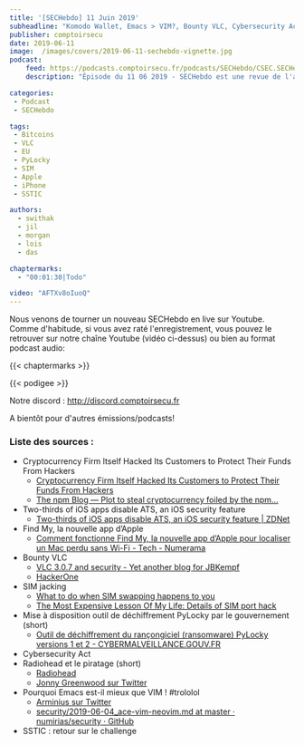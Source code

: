 ```yaml
---
title: '[SECHebdo] 11 Juin 2019'
subheadline: "Komodo Wallet, Emacs > VIM?, Bounty VLC, Cybersecurity Act, PyLocky, SIM Jacking 101, Radiohead, Apple Find My, SSTIC Challenge, etc."
publisher: comptoirsecu
date: 2019-06-11
image:  /images/covers/2019-06-11-sechebdo-vignette.jpg
podcast:
    feed: https://podcasts.comptoirsecu.fr/podcasts/SECHebdo/CSEC.SECHebdo.2019-06-11.mp3
    description: "Épisode du 11 06 2019 - SECHebdo est une revue de l'actualité cybersécurité réalisée en live sur Youtube, généralement le mardi soir."

categories:
 - Podcast
 - SECHebdo

tags:
 - Bitcoins
 - VLC
 - EU
 - PyLocky
 - SIM
 - Apple 
 - iPhone
 - SSTIC 

authors:
  - swithak
  - jil
  - morgan
  - lois
  - das

chaptermarks:
  - "00:01:30|Todo"

video: "AFTXv8oIuoQ"
---
```


Nous venons de tourner un nouveau SECHebdo en live sur Youtube. Comme d'habitude, si vous avez raté l'enregistrement, vous pouvez le retrouver sur notre chaîne Youtube (vidéo ci-dessus) ou bien au format podcast audio:

{{< chaptermarks >}}

{{< podigee >}}

Notre discord : <http://discord.comptoirsecu.fr>

A bientôt pour d'autres émissions/podcasts!

### Liste des sources :

*  Cryptocurrency Firm Itself Hacked Its Customers to Protect Their Funds From Hackers
	* [Cryptocurrency Firm Itself Hacked Its Customers to Protect Their Funds From Hackers](https://thehackernews.com/2019/06/komodo-agama-wallet-hacking.html)
	* [The npm Blog — Plot to steal cryptocurrency foiled by the npm...](https://blog.npmjs.org/post/185397814280/plot-to-steal-cryptocurrency-foiled-by-the-npm)
*  Two-thirds of iOS apps disable ATS, an iOS security feature
	* [Two-thirds of iOS apps disable ATS, an iOS security feature | ZDNet](https://www.zdnet.com/article/two-thirds-of-ios-apps-disable-ats-an-ios-security-feature/)
*  Find My, la nouvelle app d’Apple
	* [Comment fonctionne Find My, la nouvelle app d’Apple pour localiser un Mac perdu sans Wi-Fi - Tech - Numerama](https://www.numerama.com/tech/523446-comment-fonctionne-find-my-la-nouvelle-app-dapple-pour-localiser-un-mac-perdu-sans-wi-fi.html)
*  Bounty VLC
	* [VLC 3.0.7 and security - Yet another blog for JBKempf](http://www.jbkempf.com/blog/post/2019/VLC-3.0.7-and-security)
	* [HackerOne](https://hackerone.com/vlc_h1c)
*  SIM jacking
	* [What to do when SIM swapping happens to you](https://medium.com/mycrypto/what-to-do-when-sim-swapping-happens-to-you-1367f296ef4d)
	* [The Most Expensive Lesson Of My Life: Details of SIM port hack](https://medium.com/coinmonks/the-most-expensive-lesson-of-my-life-details-of-sim-port-hack-35de11517124?source=friends_link&sk=4c29b27bacb2eff038ec8fe4d40cd615)
*  Mise à disposition outil de déchiffrement PyLocky par le gouvernement (short)
	* [Outil de déchiffrement du rançongiciel (ransomware) PyLocky versions 1 et 2 - CYBERMALVEILLANCE.GOUV.FR](https://www.cybermalveillance.gouv.fr/nos-articles/outil-dechiffrement-rancongiciel-ransomware-pylocky-v1-2/)
*  Cybersecurity Act
*  Radiohead et le piratage (short)
	* [Radiohead](https://radiohead.bandcamp.com/)
	* [Jonny Greenwood sur Twitter](https://twitter.com/JnnyG/status/1138403690350596098)
*  Pourquoi Emacs est-il mieux que VIM ! #trololol
	* [Arminius sur Twitter](https://twitter.com/rawsec/status/1135895908594409472)
	* [security/2019-06-04_ace-vim-neovim.md at master · numirias/security · GitHub](https://github.com/numirias/security/blob/master/doc/2019-06-04_ace-vim-neovim.md)
*  SSTIC : retour sur le challenge
